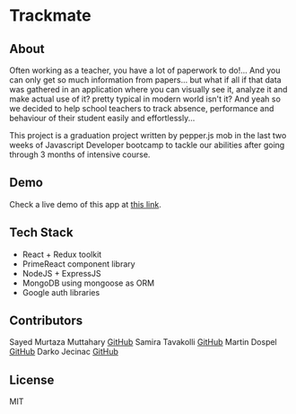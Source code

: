 # Trackmate

## About
Often working as a teacher, you have a lot of paperwork to do!... And you can only get so much information from papers... but what if all if that data was gathered in an application where you can visually see it, analyze it and make actual use of it? pretty typical in modern world isn't it? And yeah so we decided to help school teachers to track absence, performance and behaviour of their student easily and effortlessly...

This project is a graduation project written by pepper.js mob in the last two weeks of </salt> Javascript Developer bootcamp to tackle our abilities after going through 3 months of intensive course.

## Demo
Check a live demo of this app at [this link](https://track-mate.netlify.app).

## Tech Stack
* React + Redux toolkit
* PrimeReact component library
* NodeJS + ExpressJS
* MongoDB using mongoose as ORM
* Google auth libraries

## Contributors
Sayed Murtaza Muttahary [GitHub](https://github.com/sayedmurtaza24)
Samira Tavakolli [GitHub](https://github.com/samiracode)
Martin Dospel [GitHub](https://github.com/martindospel)
Darko Jecinac [GitHub](https://github.com/silv3rius12)

## License
MIT
